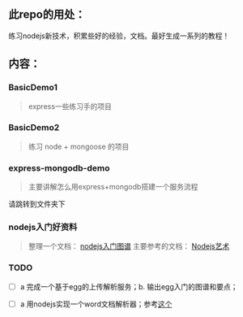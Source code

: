 ## 此repo的用处：
练习nodejs新技术，积累些好的经验，文档。最好生成一系列的教程！

## 内容：

### BasicDemo1
> express一些练习手的项目

### BasicDemo2
> 练习 node + mongoose 的项目

### express-mongodb-demo
> 主要讲解怎么用express+mongodb搭建一个服务流程

请跳转到文件夹下

### nodejs入门好资料
> 整理一个文档： [nodejs入门图谱](https://github.com/guimeisang/node/blob/master/node%E5%85%A5%E9%97%A8.md)
> 主要参考的文档： [Nodejs艺术](https://github.com/maxogden/art-of-node/blob/master/readme.zh-cn.md)


### TODO
- [ ] a 完成一个基于egg的上传解析服务；b. 输出egg入门的图谱和要点；
- [ ] a 用nodejs实现一个word文档解析器；参考[这个](https://juejin.im/post/5b713f0de51d456679159c6f)


